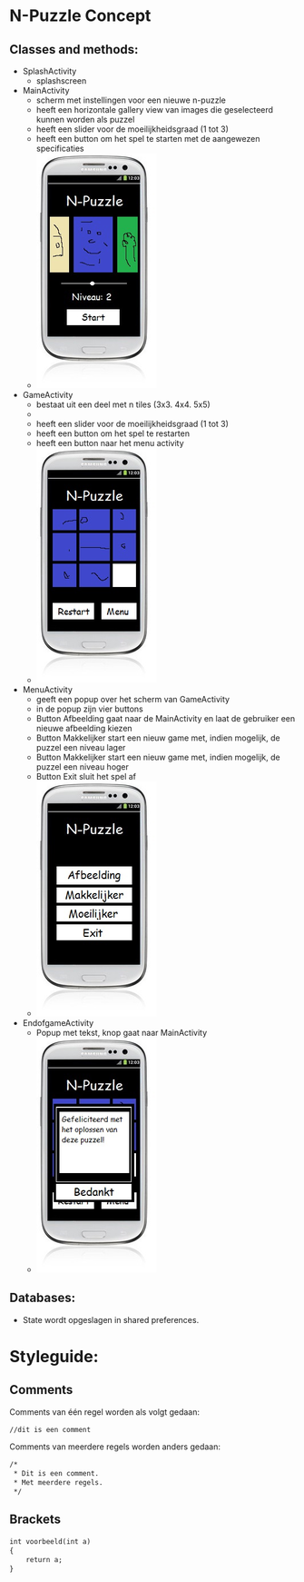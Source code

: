 N-Puzzle Concept
==========



Classes and methods:
-------------
* SplashActivity
	* splashscreen
* MainActivity 	
	* scherm met instellingen voor een nieuwe n-puzzle
	* heeft een horizontale gallery view van images die geselecteerd kunnen worden als puzzel
	* heeft een slider voor de moeilijkheidsgraad (1 tot 3)
	* heeft een button om het spel te starten met de aangewezen specificaties
	* ![Alt text](start_sketch.jpg)
* GameActivity 	
	* bestaat uit een deel met n tiles (3x3. 4x4. 5x5)
	* 
	* heeft een slider voor de moeilijkheidsgraad (1 tot 3)
	* heeft een button om het spel te restarten
	* heeft een button naar het menu activity
	* ![Alt text](game_sketch.jpg)
* MenuActivity
	* geeft een popup over het scherm van GameActivity
	* in de popup zijn vier buttons
	* Button Afbeelding gaat naar de MainActivity en laat de gebruiker een nieuwe afbeelding kiezen
	* Button Makkelijker start een nieuw game met, indien mogelijk, de puzzel een niveau lager
	* Button Makkelijker start een nieuw game met, indien mogelijk, de puzzel een niveau hoger
	* Button Exit sluit het spel af
	* ![Alt text](menu_sketch.jpg)
* EndofgameActivity 
	* Popup met tekst, knop gaat naar MainActivity
	* ![Alt text](endgame_sketch.jpg)


Databases:
-------------
*	State wordt opgeslagen in shared preferences.


Styleguide:
==========
Comments
-------------
Comments van één regel worden als volgt gedaan:
```
//dit is een comment
```
Comments van meerdere regels worden anders gedaan:
```
/*
 * Dit is een comment.
 * Met meerdere regels.
 */
```
Brackets
-------------
```
int voorbeeld(int a)
{
    return a;
}
```
